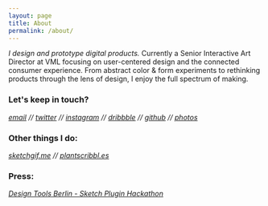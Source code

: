 ```yaml
---
layout: page
title: About
permalink: /about/
---
```


*I design and prototype digital products.* Currently a Senior Interactive Art Director at VML focusing on user-centered design and the connected consumer experience. From abstract color & form experiments to rethinking products through the lens of design, I enjoy the full spectrum of making.


### Let's keep in touch?

*[email](mailto:info@eliasjulian.com) // [twitter](https://twitter.com/eliasismyalias) // [instagram](https://instagram.com/eliasismyalias) // [dribbble](https://dribbble.com/eliasjulian) // [github](https://github.com/eliasjulian) // [photos](http://eliastakes.photos)*

 
### Other things I do: 

*[sketchgif.me](https://www.sketchgif.me/) // [plantscribbl.es](http://plantscribbl.es)*

### Press:
*[Design Tools Berlin - Sketch Plugin Hackathon](https://medium.com/sketch-app-sources/the-berlin-sketch-plugin-hackathon-2017-a6452288ca81)*